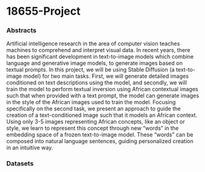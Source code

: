 # 18655-Project

### Abstracts
Artificial intelligence research in the area of computer vision teaches machines to
comprehend and interpret visual data. In recent years, there has been significant
development in text-to-image models which combine language and generative
image models, to generate images based on textual prompts. In this project, we
will be using Stable Diffusion (a text-to-image model) for two main tasks. First,
we will generate detailed images conditioned on text descriptions using the model,
and secondly, we will train the model to perform textual inversion using African
contextual images such that when provided with a text prompt, the model can
generate images in the style of the African images used to train the model. Focusing
specifically on the second task, we present an approach to guide the creation of
a text-conditioned image such that it models an African context. Using only 3-5
images representing African concepts, like an object or style, we learn to represent
this concept through new “words” in the embedding space of a frozen text-to-image
model. These “words” can be composed into natural language sentences, guiding
personalized creation in an intuitive way.


### Datasets
